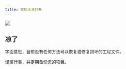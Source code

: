 ```yaml
---
title: 文档无法打开
---
```


![](https://img.imgdb.cn/item/6028c14dd2a061fec7ca4972.jpg)

## 凉了

字面意思，目前没有任何方法可以恢复或修复损坏的工程文件。 

谨慎行事，并定期备份您的项目。 